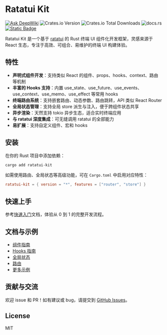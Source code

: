 # Ratatui Kit

[![Ask DeepWiki](https://deepwiki.com/badge.svg)](https://deepwiki.com/yexiyue/ratatui-kit) ![Crates.io Version](https://img.shields.io/crates/v/ratatui-kit) ![Crates.io Total Downloads](https://img.shields.io/crates/d/ratatui-kit) ![docs.rs](https://img.shields.io/docsrs/ratatui-kit) [![Static Badge](https://img.shields.io/badge/%E5%AE%98%E6%96%B9%E7%BD%91%E7%AB%99-blue)](https://yexiyue.github.io/ratatui-kit-website/)

Ratatui Kit 是一个基于 [ratatui](https://github.com/ratatui-org/ratatui) 的 Rust 终端 UI 组件化开发框架，灵感来源于 React 生态，专注于高效、可组合、易维护的终端 UI 构建体验。

## 特性

- **声明式组件开发**：支持类似 React 的组件、props、hooks、context、路由等机制
- **丰富的 Hooks 支持**：内置 use_state、use_future、use_events、use_context、use_memo、use_effect 等常用 hooks
- **终端路由系统**：支持嵌套路由、动态参数、路由跳转，API 类似 React Router
- **全局状态管理**：支持全局 store 派生与注入，便于跨组件状态共享
- **异步渲染**：天然支持 tokio 异步生态，适合实时终端应用
- **与 ratatui 深度集成**：可无缝调用 ratatui 的全部能力
- **易扩展**：支持自定义组件、宏和 hooks

## 安装

在你的 Rust 项目中添加依赖：

```bash
cargo add ratatui-kit
```

如需使用路由、全局状态等高级功能，可在 `Cargo.toml` 中启用对应特性：

```toml
ratatui-kit = { version = "*", features = ["router", "store"] }
```

## 快速上手

参考[快速入门](https://yexiyue.github.io/ratatui-kit-website/docs/quick-start/)文档，体验从 0 到 1 的完整开发流程。

## 文档与示例

- [组件指南](https://yexiyue.github.io/ratatui-kit-website/docs/component/)
- [Hooks 指南](https://yexiyue.github.io/ratatui-kit-website/docs/hooks/)
- [全局状态](https://yexiyue.github.io/ratatui-kit-website/docs/global-state/)
- [路由](https://yexiyue.github.io/ratatui-kit-website/docs/router/)
- [更多示例](https://yexiyue.github.io/ratatui-kit-website/example/)

## 贡献与交流

欢迎 issue 和 PR！如有建议或 bug，请提交到 [GitHub Issues](https://github.com/yourname/ratatui-kit/issues)。

## License

MIT
